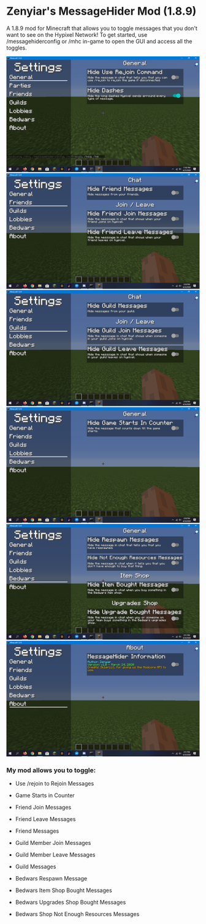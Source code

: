 # Zenyiar's MessageHider Mod (1.8.9)
A 1.8.9 mod for Minecraft that allows you to toggle messages that you don't want to see on the Hypixel Network!
To get started, use /messagehiderconfig or /mhc in-game to open the GUI and access all the toggles.

![General Category](images/general_category.png)
![Friends Category](images/friends_category.png)
![Guilds Category](images/guilds_category.png)
![Lobbies Category](images/lobbies_category.png)
![Bedwars Category](images/bedwars_category.png)
![About Category](images/about_category.png)

### My mod allows you to toggle:
- Use /rejoin to Rejoin Messages

- Game Starts in Counter

- Friend Join Messages
- Friend Leave Messages
- Friend Messages

- Guild Member Join Messages
- Guild Member Leave Messages
- Guild Messages

- Bedwars Respawn Message
- Bedwars Item Shop Bought Messages
- Bedwars Upgrades Shop Bought Messages
- Bedwars Shop Not Enough Resources Messages

